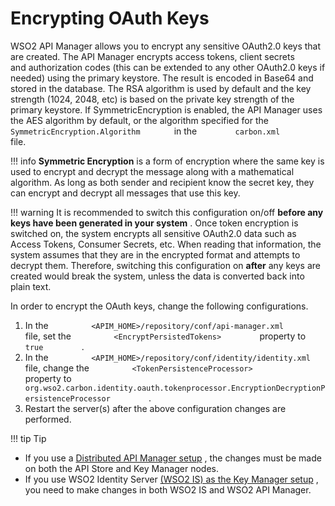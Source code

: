 # Encrypting OAuth Keys

WSO2 API Manager allows you to encrypt any sensitive OAuth2.0 keys that are created. The API Manager encrypts access tokens, client secrets and authorization codes (this can be extended to any other OAuth2.0 keys if needed) using the primary keystore. The result is encoded in Base64 and stored in the database. The RSA algorithm is used by default and the key strength (1024, 2048, etc) is based on the private key strength of the primary keystore. If SymmetricEncryption is enabled, the API Manager uses the AES algorithm by default, or the algorithm specified for the `         SymmetricEncryption.Algorithm        ` in the `         carbon.xml        ` file.

!!! info
**Symmetric Encryption** is a form of encryption where the same key is used to encrypt and decrypt the message along with a mathematical algorithm. As long as both sender and recipient know the secret key, they can encrypt and decrypt all messages that use this key.

!!! warning
It is recommended to switch this configuration on/off **before any keys have been generated in your system** . Once token encryption is switched on, the system encrypts all sensitive OAuth2.0 data such as Access Tokens, Consumer Secrets, etc. When reading that information, the system assumes that they are in the encrypted format and attempts to decrypt them. Therefore, switching this configuration on **after** any keys are created would break the system, unless the data is converted back into plain text.


In order to encrypt the OAuth keys, change the following configurations.

1.  In the `          <APIM_HOME>/repository/conf/api-manager.xml         ` file, set the `          <EncryptPersistedTokens>         ` property to `          true         ` .
2.  In the `          <APIM_HOME>/repository/conf/identity/identity.xml         ` file, change the `          <TokenPersistenceProcessor>         ` property to `          org.wso2.carbon.identity.oauth.tokenprocessor.EncryptionDecryptionPersistenceProcessor         ` .
3.  Restart the server(s) after the above configuration changes are performed.

!!! tip
Tip

-   If you use a [Distributed API Manager setup](https://docs.wso2.com/display/AM210/Distributed+Deployment+of+API+Manager) , the changes must be made on both the API Store and Key Manager nodes.
-   If you use WSO2 Identity Server [(WSO2 IS) as the Key Manager setup](https://docs.wso2.com/display/CLUSTER44x/Configuring+WSO2+Identity+Server+as+the+Key+Manager+in+WSO2+API+Manager) , you need to make changes in both WSO2 IS and WSO2 API Manager.


